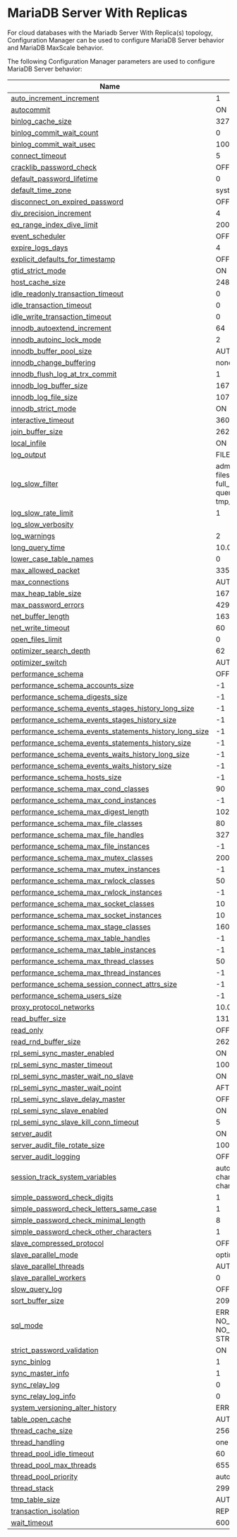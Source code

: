 # MariaDB Server With Replicas

For cloud databases with the Mariadb Server With Replica(s) topology, Configuration Manager can be used to configure MariaDB Server behavior and MariaDB MaxScale behavior.

The following Configuration Manager parameters are used to configure MariaDB Server behavior:

| Name | Default Value |
|------|---------------|
| [auto_increment_increment](https://app.gitbook.com/s/SsmexDFPv2xG2OTyO5yV/ha-and-performance/standard-replication/replication-and-binary-log-system-variables#auto_increment_increment) | 1 |
| [autocommit](https://app.gitbook.com/s/SsmexDFPv2xG2OTyO5yV/server-management/variables-and-modes/server-system-variables#autocommit) | ON |
| [binlog_cache_size](https://app.gitbook.com/s/SsmexDFPv2xG2OTyO5yV/ha-and-performance/standard-replication/replication-and-binary-log-system-variables#binlog_cache_size) | 32768 |
| [binlog_commit_wait_count](https://r.mariadb.com/skysql-system-variables/binlog_commit_wait_count/) | 0 |
| [binlog_commit_wait_usec](https://r.mariadb.com/skysql-system-variables/binlog_commit_wait_usec/) | 100000 |
| [connect_timeout](https://app.gitbook.com/s/SsmexDFPv2xG2OTyO5yV/server-management/variables-and-modes/server-system-variables#connect_timeout) | 5 |
| [cracklib_password_check](https://app.gitbook.com/s/SsmexDFPv2xG2OTyO5yV/reference/plugins/password-validation-plugins/cracklib-password-check-plugin#cracklib_password_check) | OFF |
| [default_password_lifetime](https://app.gitbook.com/s/SsmexDFPv2xG2OTyO5yV/server-management/variables-and-modes/server-system-variables#default_password_lifetime) | 0 |
| [default_time_zone](https://app.gitbook.com/s/SsmexDFPv2xG2OTyO5yV/server-management/variables-and-modes/server-system-variables#time_zone) | system |
| [disconnect_on_expired_password](https://app.gitbook.com/s/SsmexDFPv2xG2OTyO5yV/server-management/variables-and-modes/server-system-variables#disconnect_on_expired_password) | OFF |
| [div_precision_increment](https://app.gitbook.com/s/SsmexDFPv2xG2OTyO5yV/server-management/variables-and-modes/server-system-variables#div_precision_increment) | 4 |
| [eq_range_index_dive_limit](https://app.gitbook.com/s/SsmexDFPv2xG2OTyO5yV/server-management/variables-and-modes/server-system-variables#eq_range_index_dive_limit) | 200 |
| [event_scheduler](https://app.gitbook.com/s/SsmexDFPv2xG2OTyO5yV/server-management/variables-and-modes/server-system-variables#event_scheduler) | OFF |
| [expire_logs_days](https://app.gitbook.com/s/SsmexDFPv2xG2OTyO5yV/ha-and-performance/standard-replication/replication-and-binary-log-system-variables#expire_logs_days) | 4 |
| [explicit_defaults_for_timestamp](https://app.gitbook.com/s/SsmexDFPv2xG2OTyO5yV/server-management/variables-and-modes/server-system-variables#explicit_defaults_for_timestamp) | OFF |
| [gtid_strict_mode](https://app.gitbook.com/s/SsmexDFPv2xG2OTyO5yV/ha-and-performance/standard-replication/gtid#gtid_strict_mode) | ON |
| [host_cache_size](https://mariadb.com/docs/skysql-previous-release/ref/mdb/system-variables/host_cache_size/) | 248 |
| [idle_readonly_transaction_timeout](https://app.gitbook.com/s/SsmexDFPv2xG2OTyO5yV/server-management/variables-and-modes/server-system-variables#idle_readonly_transaction_timeout) | 0 |
| [idle_transaction_timeout](https://app.gitbook.com/s/SsmexDFPv2xG2OTyO5yV/server-management/variables-and-modes/server-system-variables#idle_transaction_timeout) | 0 |
| [idle_write_transaction_timeout](https://app.gitbook.com/s/SsmexDFPv2xG2OTyO5yV/server-management/variables-and-modes/server-system-variables#idle_write_transaction_timeout) | 0 |
| [innodb_autoextend_increment](https://app.gitbook.com/s/SsmexDFPv2xG2OTyO5yV/server-usage/storage-engines/innodb/innodb-system-variables#innodb_autoextend_increment) | 64 |
| [innodb_autoinc_lock_mode](https://app.gitbook.com/s/SsmexDFPv2xG2OTyO5yV/server-usage/storage-engines/innodb/innodb-system-variables#innodb_autoinc_lock_mode) | 2 |
| [innodb_buffer_pool_size](https://app.gitbook.com/s/SsmexDFPv2xG2OTyO5yV/server-usage/storage-engines/innodb/innodb-system-variables#innodb_buffer_pool_size) | AUTO_GENERATED |
| [innodb_change_buffering](https://app.gitbook.com/s/SsmexDFPv2xG2OTyO5yV/server-usage/storage-engines/innodb/innodb-system-variables#innodb_change_buffering) | none |
| [innodb_flush_log_at_trx_commit](https://app.gitbook.com/s/SsmexDFPv2xG2OTyO5yV/server-usage/storage-engines/innodb/innodb-system-variables#innodb_flush_log_at_trx_commit) | 1 |
| [innodb_log_buffer_size](https://app.gitbook.com/s/SsmexDFPv2xG2OTyO5yV/server-usage/storage-engines/innodb/innodb-system-variables#innodb_log_buffer_size) | 16777216 |
| [innodb_log_file_size](https://app.gitbook.com/s/SsmexDFPv2xG2OTyO5yV/server-usage/storage-engines/innodb/innodb-system-variables#innodb_log_file_size) | 1073741824 |
| [innodb_strict_mode](https://app.gitbook.com/s/SsmexDFPv2xG2OTyO5yV/server-usage/storage-engines/innodb/innodb-system-variables#innodb_strict_mode) | ON |
| [interactive_timeout](https://r.mariadb.com/skysql-system-variables/interactive_timeout/) | 3600 |
| [join_buffer_size](https://app.gitbook.com/s/SsmexDFPv2xG2OTyO5yV/server-management/variables-and-modes/server-system-variables#join_buffer_size) | 262144 |
| [local_infile](https://app.gitbook.com/s/SsmexDFPv2xG2OTyO5yV/server-management/variables-and-modes/server-system-variables#local_infile) | ON |
| [log_output](https://app.gitbook.com/s/SsmexDFPv2xG2OTyO5yV/server-management/variables-and-modes/server-system-variables#log_output) | FILE |
| [log_slow_filter](https://app.gitbook.com/s/SsmexDFPv2xG2OTyO5yV/server-management/variables-and-modes/server-system-variables#log_slow_filter) | admin, filesort, filesort_on_disk, filesort_priority_queue, full_join, full_scan, query_cache, query_cache_miss, tmp_table, tmp_table_on_disk |
| [log_slow_rate_limit](https://app.gitbook.com/s/SsmexDFPv2xG2OTyO5yV/server-management/variables-and-modes/server-system-variables#log_slow_rate_limit) | 1 |
| [log_slow_verbosity](https://app.gitbook.com/s/SsmexDFPv2xG2OTyO5yV/server-management/variables-and-modes/server-system-variables#log_slow_verbosity) |  |
| [log_warnings](https://app.gitbook.com/s/SsmexDFPv2xG2OTyO5yV/server-management/variables-and-modes/server-system-variables#log_warnings) | 2 |
| [long_query_time](https://app.gitbook.com/s/SsmexDFPv2xG2OTyO5yV/server-management/variables-and-modes/server-system-variables#long_query_time) | 10.0 |
| [lower_case_table_names](https://app.gitbook.com/s/SsmexDFPv2xG2OTyO5yV/server-management/variables-and-modes/server-system-variables#lower_case_table_names) | 0 |
| [max_allowed_packet](https://app.gitbook.com/s/SsmexDFPv2xG2OTyO5yV/server-management/variables-and-modes/server-system-variables#max_allowed_packet) | 33554432 |
| [max_connections](https://app.gitbook.com/s/SsmexDFPv2xG2OTyO5yV/server-management/variables-and-modes/server-system-variables#max_connections) | AUTO_GENERATED |
| [max_heap_table_size](https://mariadb.com/docs/skysql-previous-release/ref/mdb/system-variables/max_heap_table_size/) | 16777216 |
| [max_password_errors](https://app.gitbook.com/s/SsmexDFPv2xG2OTyO5yV/server-management/variables-and-modes/server-system-variables#max_password_errors) | 4294967295 |
| [net_buffer_length](https://app.gitbook.com/s/SsmexDFPv2xG2OTyO5yV/server-management/variables-and-modes/server-system-variables#net_buffer_length) | 16384 |
| [net_write_timeout](https://app.gitbook.com/s/SsmexDFPv2xG2OTyO5yV/server-management/variables-and-modes/server-system-variables#net_write_timeout) | 60 |
| [open_files_limit](https://app.gitbook.com/s/SsmexDFPv2xG2OTyO5yV/server-management/variables-and-modes/server-system-variables#open_files_limit) | 0 |
| [optimizer_search_depth](https://app.gitbook.com/s/SsmexDFPv2xG2OTyO5yV/server-management/variables-and-modes/server-system-variables#optimizer_search_depth) | 62 |
| [optimizer_switch](https://app.gitbook.com/s/SsmexDFPv2xG2OTyO5yV/server-management/variables-and-modes/server-system-variables#optimizer_switch) | AUTO_GENERATED |
| [performance\_schema](https://app.gitbook.com/s/SsmexDFPv2xG2OTyO5yV/reference/system-tables/performance-schema/performance-schema-system-variables#performance_schema)                                                                              | OFF                                                                                                                                                        |
| [performance\_schema\_accounts\_size](https://app.gitbook.com/s/SsmexDFPv2xG2OTyO5yV/reference/system-tables/performance-schema/performance-schema-system-variables#performance_schema_accounts_size)                                                | -1                                                                                                                                                         |
| [performance\_schema\_digests\_size](https://app.gitbook.com/s/SsmexDFPv2xG2OTyO5yV/reference/system-tables/performance-schema/performance-schema-system-variables#performance_schema_digests_size)                                                  | -1                                                                                                                                                         |
| [performance\_schema\_events\_stages\_history\_long\_size](https://app.gitbook.com/s/SsmexDFPv2xG2OTyO5yV/reference/system-tables/performance-schema/performance-schema-system-variables#performance_schema_events_stages_history_long_size)         | -1                                                                                                                                                         |
| [performance\_schema\_events\_stages\_history\_size](https://app.gitbook.com/s/SsmexDFPv2xG2OTyO5yV/reference/system-tables/performance-schema/performance-schema-system-variables#performance_schema_events_stages_history_size)                    | -1                                                                                                                                                         |
| [performance\_schema\_events\_statements\_history\_long\_size](https://app.gitbook.com/s/SsmexDFPv2xG2OTyO5yV/reference/system-tables/performance-schema/performance-schema-system-variables#performance_schema_events_statements_history_long_size) | -1                                                                                                                                                         |
| [performance\_schema\_events\_statements\_history\_size](https://app.gitbook.com/s/SsmexDFPv2xG2OTyO5yV/reference/system-tables/performance-schema/performance-schema-system-variables#performance_schema_events_statements_history_size)            | -1                                                                                                                                                         |
| [performance\_schema\_events\_waits\_history\_long\_size](https://app.gitbook.com/s/SsmexDFPv2xG2OTyO5yV/reference/system-tables/performance-schema/performance-schema-system-variables#performance_schema_events_waits_history_long_size)           | -1                                                                                                                                                         |
| [performance\_schema\_events\_waits\_history\_size](https://app.gitbook.com/s/SsmexDFPv2xG2OTyO5yV/reference/system-tables/performance-schema/performance-schema-system-variables#performance_schema_events_waits_history_size)                      | -1                                                                                                                                                         |
| [performance\_schema\_hosts\_size](https://app.gitbook.com/s/SsmexDFPv2xG2OTyO5yV/reference/system-tables/performance-schema/performance-schema-system-variables#performance_schema_hosts_size)                                                      | -1                                                                                                                                                         |
| [performance\_schema\_max\_cond\_classes](https://app.gitbook.com/s/SsmexDFPv2xG2OTyO5yV/reference/system-tables/performance-schema/performance-schema-system-variables#performance_schema_max_cond_classes)                                         | 90                                                                                                                                                         |
| [performance\_schema\_max\_cond\_instances](https://app.gitbook.com/s/SsmexDFPv2xG2OTyO5yV/reference/system-tables/performance-schema/performance-schema-system-variables#performance_schema_max_cond_instances)                                     | -1                                                                                                                                                         |
| [performance\_schema\_max\_digest\_length](https://app.gitbook.com/s/SsmexDFPv2xG2OTyO5yV/reference/system-tables/performance-schema/performance-schema-system-variables#performance_schema_max_digest_length)                                       | 1024                                                                                                                                                       |
| [performance\_schema\_max\_file\_classes](https://app.gitbook.com/s/SsmexDFPv2xG2OTyO5yV/reference/system-tables/performance-schema/performance-schema-system-variables#performance_schema_max_file_classes)                                         | 80                                                                                                                                                         |
| [performance\_schema\_max\_file\_handles](https://app.gitbook.com/s/SsmexDFPv2xG2OTyO5yV/reference/system-tables/performance-schema/performance-schema-system-variables#performance_schema_max_file_handles)                                         | 32768                                                                                                                                                      |
| [performance\_schema\_max\_file\_instances](https://app.gitbook.com/s/SsmexDFPv2xG2OTyO5yV/reference/system-tables/performance-schema/performance-schema-system-variables#performance_schema_max_file_instances)                                     | -1                                                                                                                                                         |
| [performance\_schema\_max\_mutex\_classes](https://app.gitbook.com/s/SsmexDFPv2xG2OTyO5yV/reference/system-tables/performance-schema/performance-schema-system-variables#performance_schema_max_mutex_classes)                                       | 200                                                                                                                                                        |
| [performance\_schema\_max\_mutex\_instances](https://app.gitbook.com/s/SsmexDFPv2xG2OTyO5yV/reference/system-tables/performance-schema/performance-schema-system-variables#performance_schema_max_mutex_instances)                                   | -1                                                                                                                                                         |
| [performance\_schema\_max\_rwlock\_classes](https://app.gitbook.com/s/SsmexDFPv2xG2OTyO5yV/reference/system-tables/performance-schema/performance-schema-system-variables#performance_schema_max_rwlock_classes)                                     | 50                                                                                                                                                         |
| [performance\_schema\_max\_rwlock\_instances](https://app.gitbook.com/s/SsmexDFPv2xG2OTyO5yV/reference/system-tables/performance-schema/performance-schema-system-variables#performance_schema_max_rwlock_instances)                                 | -1                                                                                                                                                         |
| [performance\_schema\_max\_socket\_classes](https://app.gitbook.com/s/SsmexDFPv2xG2OTyO5yV/reference/system-tables/performance-schema/performance-schema-system-variables#performance_schema_max_socket_classes)                                     | 10                                                                                                                                                         |
| [performance\_schema\_max\_socket\_instances](https://app.gitbook.com/s/SsmexDFPv2xG2OTyO5yV/reference/system-tables/performance-schema/performance-schema-system-variables#performance_schema_max_socket_instances)                                 | 10                                                                                                                                                         |
| [performance\_schema\_max\_stage\_classes](https://app.gitbook.com/s/SsmexDFPv2xG2OTyO5yV/reference/system-tables/performance-schema/performance-schema-system-variables#performance_schema_max_stage_classes)                                       | 160                                                                                                                                                        |
| [performance\_schema\_max\_table\_handles](https://app.gitbook.com/s/SsmexDFPv2xG2OTyO5yV/reference/system-tables/performance-schema/performance-schema-system-variables#performance_schema_max_table_handles)                                       | -1                                                                                                                                                         |
| [performance\_schema\_max\_table\_instances](https://app.gitbook.com/s/SsmexDFPv2xG2OTyO5yV/reference/system-tables/performance-schema/performance-schema-system-variables#performance_schema_max_table_instances)                                   | -1                                                                                                                                                         |
| [performance\_schema\_max\_thread\_classes](https://app.gitbook.com/s/SsmexDFPv2xG2OTyO5yV/reference/system-tables/performance-schema/performance-schema-system-variables#performance_schema_max_thread_classes)                                     | 50                                                                                                                                                         |
| [performance\_schema\_max\_thread\_instances](https://app.gitbook.com/s/SsmexDFPv2xG2OTyO5yV/reference/system-tables/performance-schema/performance-schema-system-variables#performance_schema_max_thread_instances)                                 | -1                                                                                                                                                         |
| [performance\_schema\_session\_connect\_attrs\_size](https://app.gitbook.com/s/SsmexDFPv2xG2OTyO5yV/reference/system-tables/performance-schema/performance-schema-system-variables#performance_schema_session_connect_attrs_size)                    | -1                                                                                                                                                         |
| [performance\_schema\_users\_size](https://app.gitbook.com/s/SsmexDFPv2xG2OTyO5yV/reference/system-tables/performance-schema/performance-schema-system-variables#performance_schema_users_size)                                                      | -1                                                                                                                                                         |
| [proxy\_protocol\_networks](https://app.gitbook.com/s/SsmexDFPv2xG2OTyO5yV/server-management/variables-and-modes/server-system-variables#proxy_protocol_networks)                                                                                    | 10.0.0.0/8                                                                                                                                                           |
| [read\_buffer\_size](https://r.mariadb.com/skysql-system-variables/read_buffer_size/)                                                                                                                                                                | 131072                                                                                                                                                     |
| [read\_only](https://app.gitbook.com/s/SsmexDFPv2xG2OTyO5yV/server-management/variables-and-modes/server-system-variables#read_only)                                                                                                                 | OFF                                                                                                                                                        |
| [read\_rnd\_buffer\_size](https://r.mariadb.com/skysql-system-variables/read_rnd_buffer_size/)                                                                                                                                                       | 262144                                                                                                                                                     |
| [rpl_semi_sync_master_enabled](https://r.mariadb.com/skysql-system-variables/rpl_semi_sync_master_enabled/) | ON |
| [rpl_semi_sync_master_timeout](https://r.mariadb.com/skysql-system-variables/rpl_semi_sync_master_timeout/) | 10000 |
| [rpl_semi_sync_master_wait_no_slave](https://r.mariadb.com/skysql-system-variables/rpl_semi_sync_master_wait_no_slave/) | ON |
| [rpl_semi_sync_master_wait_point](https://r.mariadb.com/skysql-system-variables/rpl_semi_sync_master_wait_point/) | AFTER_COMMIT |
| [rpl_semi_sync_slave_delay_master](https://r.mariadb.com/skysql-system-variables/rpl_semi_sync_slave_delay_master/) | OFF |
| [rpl_semi_sync_slave_enabled](https://r.mariadb.com/skysql-system-variables/rpl_semi_sync_slave_enabled/) | ON |
| [rpl_semi_sync_slave_kill_conn_timeout](https://r.mariadb.com/skysql-system-variables/rpl_semi_sync_slave_kill_conn_timeout/) | 5 |
| [server_audit](https://mariadb.com/docs/skysql-previous-release/ref/mdb/plugins/SERVER_AUDIT,server_audit2.so/) | ON |
| [server_audit_file_rotate_size](https://r.mariadb.com/skysql-system-variables/server_audit_file_rotate_size/) | 1000000 |
| [server_audit_logging](https://r.mariadb.com/skysql-system-variables/server_audit_logging/) | OFF |
| [session_track_system_variables](https://app.gitbook.com/s/SsmexDFPv2xG2OTyO5yV/server-management/variables-and-modes/server-system-variables#session_track_system_variables) | autocommit, character_set_client, character_set_connection, character_set_results, time_zone |
| [simple_password_check_digits](https://app.gitbook.com/s/SsmexDFPv2xG2OTyO5yV/reference/plugins/password-validation-plugins/simple-password-check-plugin#simple_password_check_digits) | 1 |
| [simple_password_check_letters_same_case](https://app.gitbook.com/s/SsmexDFPv2xG2OTyO5yV/reference/plugins/password-validation-plugins/simple-password-check-plugin#simple_password_check_letters_same_case) | 1 |
| [simple_password_check_minimal_length](https://app.gitbook.com/s/SsmexDFPv2xG2OTyO5yV/reference/plugins/password-validation-plugins/simple-password-check-plugin#simple_password_check_minimal_length) | 8 |
| [simple_password_check_other_characters](https://app.gitbook.com/s/SsmexDFPv2xG2OTyO5yV/reference/plugins/password-validation-plugins/simple-password-check-plugin#simple_password_check_other_characters) | 1 |
| [slave_compressed_protocol](https://r.mariadb.com/skysql-system-variables/slave_compressed_protocol/) | OFF |
| [slave_parallel_mode](https://r.mariadb.com/skysql-system-variables/slave_parallel_mode/) | optimistic |
| [slave_parallel_threads](https://r.mariadb.com/skysql-system-variables/slave_parallel_threads/) | AUTO_GENERATED |
| [slave_parallel_workers](https://r.mariadb.com/skysql-system-variables/slave_parallel_workers/) | 0 |
| [slow_query_log](https://app.gitbook.com/s/SsmexDFPv2xG2OTyO5yV/server-management/variables-and-modes/server-system-variables#slow_query_log) | OFF |
| [sort_buffer_size](https://r.mariadb.com/skysql-system-variables/sort_buffer_size/) | 2097152 |
| [sql_mode](https://app.gitbook.com/s/SsmexDFPv2xG2OTyO5yV/server-management/variables-and-modes/server-system-variables#sql_mode) | ERROR_FOR_DIVISION_BY_ZERO, NO_AUTO_CREATE_USER, NO_ENGINE_SUBSTITUTION, STRICT_TRANS_TABLES |
| [strict_password_validation](https://app.gitbook.com/s/SsmexDFPv2xG2OTyO5yV/server-management/variables-and-modes/server-system-variables#strict_password_validation) | ON |
| [sync_binlog](https://r.mariadb.com/skysql-system-variables/sync_binlog/) | 1 |
| [sync_master_info](https://r.mariadb.com/skysql-system-variables/sync_master_info/) | 1 |
| [sync_relay_log](https://r.mariadb.com/skysql-system-variables/sync_relay_log/) | 0 |
| [sync_relay_log_info](https://r.mariadb.com/skysql-system-variables/sync_relay_log_info/) | 0 |
| [system_versioning_alter_history](https://r.mariadb.com/skysql-system-variables/system_versioning_alter_history/) | ERROR |
| [table_open_cache](https://mariadb.com/docs/skysql-previous-release/ref/mdb/system-variables/table_open_cache/) | AUTO_GENERATED |
| [thread_cache_size](https://r.mariadb.com/skysql-system-variables/thread_cache_size/) | 256 |
| [thread_handling](https://r.mariadb.com/skysql-system-variables/thread_handling/) | one-thread-per-connection |
| [thread_pool_idle_timeout](https://r.mariadb.com/skysql-system-variables/thread_pool_idle_timeout/) | 60 |
| [thread_pool_max_threads](https://r.mariadb.com/skysql-system-variables/thread_pool_max_threads/) | 65536 |
| [thread_pool_priority](https://r.mariadb.com/skysql-system-variables/thread_pool_priority/) | auto |
| [thread_stack](https://r.mariadb.com/skysql-system-variables/thread_stack/) | 299008 |
| [tmp_table_size](https://mariadb.com/docs/skysql-previous-release/ref/mdb/system-variables/tmp_table_size/) | AUTO_GENERATED |
| [transaction_isolation](https://app.gitbook.com/s/SsmexDFPv2xG2OTyO5yV/server-management/variables-and-modes/server-system-variables#transaction_isolation) | REPEATABLE-READ |
| [wait_timeout](https://r.mariadb.com/skysql-system-variables/wait_timeout/) | 600 |
